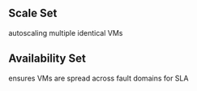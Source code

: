 ## Scale Set
autoscaling multiple identical VMs
## Availability Set
ensures VMs are spread across fault domains for SLA
